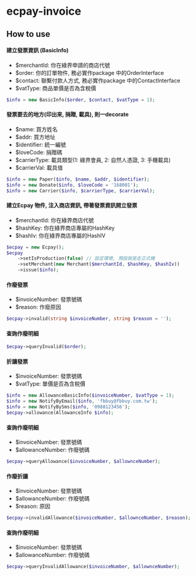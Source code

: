 # ecpay-invoice

## How to use

#### 建立發票資訊 (BasicInfo)
 - $merchantId: 你在綠界申請的商店代號
 - $order: 你的訂單物件, 務必實作package 中的OrderInterface
 - $contact: 聯繫付款人方式, 務必實作package 中的ContactInterface
 - $vatType: 商品單價是否為含稅價
```php
$info = new BasicInfo($order, $contact, $vatType = 1);
```

#### 發票要去的地方(印出來, 捐贈, 載具), 則一decorate
 - $name: 買方姓名
 - $addr: 買方地址
 - $identifier: 統一編號
 - $loveCode: 捐贈碼
 - $carrierType: 載具類型(1: 綠界會員, 2: 自然人憑證, 3: 手機載具)
 - $carrierVal: 載具值
```php
$info = new Paper($info, $name, $addr, $identifier);
$info = new Donate($info, $loveCode = '168001');
$info = new Carrier($info, $carrierType, $carrierVal);
```

#### 建立Ecpay 物件, 注入商店資訊, 帶著發票資訊開立發票
 - $merchantId: 你在綠界商店代號
 - $hashKey: 你在綠界商店專屬的HashKey
 - $hashIv: 你在綠界商店專屬的HashIV
 
```php
$ecpay = new Ecpay();
$ecpay
    ->setIsProduction(false) // 設定環境, 預設就是走正式機
    ->setMerchant(new Merchant($merchantId, $hashKey, $hashIv))
    ->issue($info);
```

#### 作廢發票
 - $invoiceNumber: 發票號碼
 - $reason: 作廢原因
```php
$ecpay->invalid(string $invoiceNumber, string $reason = '');
```

#### 查詢作廢明細
```php
$ecpay->queryInvalid($order);
```

#### 折讓發票
 - $invoiceNumber: 發票號碼
 - $vatType: 單價是否為含稅價
```php
$info = new AllowanceBasicInfo($invoiceNumber, $vatType = 1);
$info = new NotifyByEmail($info, 'fbbuy@fbbuy.com.tw');
$info = new NotifyBySms($info, '0988123456');
$ecpay->allowance(AllowanceInfo $info);
```

#### 查詢作廢明細
 - $invoiceNumber: 發票號碼
 - $allowanceNumber: 作廢號碼
```php
$ecpay->queryAllowance($invoiceNumber, $allownceNumber);
```

#### 作廢折讓
 - $invoiceNumber: 發票號碼
 - $allowanceNumber: 作廢號碼
 - $reason: 原因
```php
$ecpay->invalidAllowance($invoiceNumber, $allownceNumber, $reason);
```

#### 查詢作廢明細
 - $invoiceNumber: 發票號碼
 - $allowanceNumber: 作廢號碼
```php
$ecpay->queryInvalidAllowance($invoiceNumber, $allownceNumber);
```